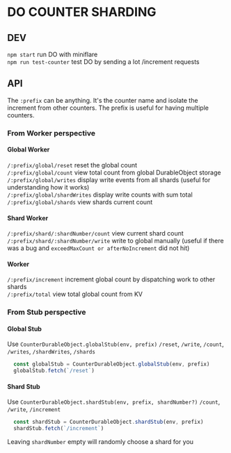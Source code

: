 # DO COUNTER SHARDING

## DEV

`npm start` run DO with miniflare  
`npm run test-counter` test DO by sending a lot /increment requests  

## API

The `:prefix` can be anything. It's the counter name and isolate the increment from other counters. The prefix is useful for having multiple counters.  

### From Worker perspective

#### Global Worker

`/:prefix/global/reset` reset the global count  
`/:prefix/global/count` view total count from global DurableObject storage  
`/:prefix/global/writes` display write events from all shards (useful for understanding how it works)  
`/:prefix/global/shardWrites` display write counts with sum total  
`/:prefix/global/shards` view shards current count  

#### Shard Worker

`/:prefix/shard/:shardNumber/count` view current shard count  
`/:prefix/shard/:shardNumber/write` write to global manually (useful if there was a bug and `exceedMaxCount or afterNoIncrement` did not hit)  

#### Worker

`/:prefix/increment` increment global count by dispatching work to other shards  
`/:prefix/total` view total global count from KV  

### From Stub perspective

#### Global Stub

Use `CounterDurableObject.globalStub(env, prefix)`
`/reset`, `/write`, `/count`, `/writes`, `/shardWrites`, `/shards`

```ts
  const globalStub = CounterDurableObject.globalStub(env, prefix)
  globalStub.fetch(`/reset`)
```

#### Shard Stub

Use `CounterDurableObject.shardStub(env, prefix, shardNumber?)`
`/count`, `/write`, `/increment`

```ts
  const shardStub = CounterDurableObject.shardStub(env, prefix)
  shardStub.fetch(`/increment`)
```

Leaving `shardNumber` empty will randomly choose a shard for you
